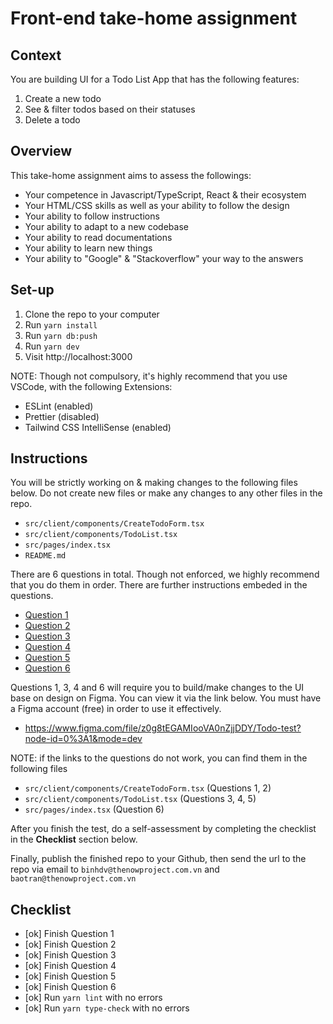 # Front-end take-home assignment

## Context

You are building UI for a Todo List App that has the following features:

1. Create a new todo
2. See & filter todos based on their statuses
3. Delete a todo

## Overview

This take-home assignment aims to assess the followings:

- Your competence in Javascript/TypeScript, React & their ecosystem
- Your HTML/CSS skills as well as your ability to follow the design
- Your ability to follow instructions
- Your ability to adapt to a new codebase
- Your ability to read documentations
- Your ability to learn new things
- Your ability to "Google" & "Stackoverflow" your way to the answers

## Set-up

1. Clone the repo to your computer
2. Run `yarn install`
3. Run `yarn db:push`
4. Run `yarn dev`
5. Visit http://localhost:3000

NOTE: Though not compulsory, it's highly recommend that you use VSCode, with
the following Extensions:

- ESLint (enabled)
- Prettier (disabled)
- Tailwind CSS IntelliSense (enabled)

## Instructions

You will be strictly working on & making changes to the following files below.
Do not create new files or make any changes to any other files in the repo.

- `src/client/components/CreateTodoForm.tsx`
- `src/client/components/TodoList.tsx`
- `src/pages/index.tsx`
- `README.md`

There are 6 questions in total. Though not enforced, we highly recommend that
you do them in order. There are further instructions embeded in the questions.

- [Question 1](https://github.com/TheNowProject/frontend-take-home-assignment/blob/main/src/client/components/CreateTodoForm.tsx#L6)
- [Question 2](https://github.com/TheNowProject/frontend-take-home-assignment/blob/main/src/client/components/CreateTodoForm.tsx#L20)
- [Question 3](https://github.com/TheNowProject/frontend-take-home-assignment/blob/main/src/client/components/TodoList.tsx#L8)
- [Question 4](https://github.com/TheNowProject/frontend-take-home-assignment/blob/main/src/client/components/TodoList.tsx#L39)
- [Question 5](https://github.com/TheNowProject/frontend-take-home-assignment/blob/main/src/client/components/TodoList.tsx#L58)
- [Question 6](https://github.com/TheNowProject/frontend-take-home-assignment/blob/main/src/pages/index.tsx#L5)

Questions 1, 3, 4 and 6 will require you to build/make changes to the UI base on
design on Figma. You can view it via the link below. You must have a Figma
account (free) in order to use it effectively.

- https://www.figma.com/file/z0g8tEGAMIooVA0nZjjDDY/Todo-test?node-id=0%3A1&mode=dev

NOTE: if the links to the questions do not work, you can find them in the
following files

- `src/client/components/CreateTodoForm.tsx` (Questions 1, 2)
- `src/client/components/TodoList.tsx` (Questions 3, 4, 5)
- `src/pages/index.tsx` (Question 6)

After you finish the test, do a self-assessment by completing the checklist
in the **Checklist** section below.

Finally, publish the finished repo to your Github, then send the url
to the repo via email to `binhdv@thenowproject.com.vn` and
`baotran@thenowproject.com.vn`

## Checklist

- [ok] Finish Question 1
- [ok] Finish Question 2
- [ok] Finish Question 3
- [ok] Finish Question 4
- [ok] Finish Question 5
- [ok] Finish Question 6
- [ok] Run `yarn lint` with no errors
- [ok] Run `yarn type-check` with no errors
